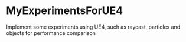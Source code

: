 # MyExperimentsForUE4
Implement some experiments using UE4, such as raycast, particles and objects for performance comparison
